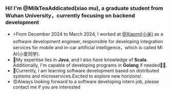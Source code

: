 ### Hi! I'm @MilkTeaAddicated(xiao mu), a graduate student from Wuhan University，currently focusing on backend development

- ⚡From December 2024 to March 2024, I worked at [@Xiaomi(小米)](https://www.mi.com/) as a software development engineer, responsible for developing integration services for mobile and in-car artificial intelligence，which is called Mi AI(小爱同学).
- 🌱My expertise lies in **Java**, and I also have knowledge of **Scala**. Additionally, I'm capable of developing programs in **Golang** if needed🙋‍♀️.
- 🚀Currently, I am learning software development based on distributed systems and microservices.Excited to explore new horizons!.
- 😍Always looking forward to a software developing intern job, please contact me if you are interested


